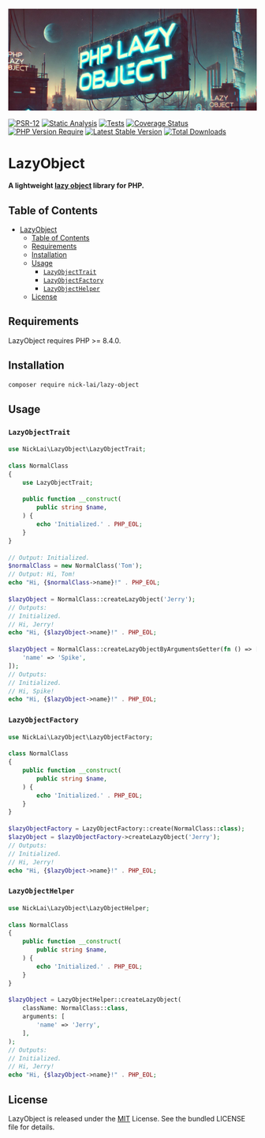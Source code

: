 [![Lazy Object](.github/assets/banner.jpg)](https://github.com/nick-lai/lazy-object)

[![PSR-12](https://github.com/nick-lai/lazy-object/actions/workflows/psr-12.yml/badge.svg)](https://github.com/nick-lai/lazy-object/actions/workflows/psr-12.yml)
[![Static Analysis](https://github.com/nick-lai/lazy-object/actions/workflows/static-analysis.yml/badge.svg)](https://github.com/nick-lai/lazy-object/actions/workflows/static-analysis.yml)
[![Tests](https://github.com/nick-lai/lazy-object/actions/workflows/tests.yml/badge.svg)](https://github.com/nick-lai/lazy-object/actions/workflows/tests.yml)
[![Coverage Status](https://coveralls.io/repos/github/nick-lai/lazy-object/badge.svg?branch=main)](https://coveralls.io/github/nick-lai/lazy-object?branch=main)
[![PHP Version Require](https://poser.pugx.org/nick-lai/lazy-object/require/php)](https://packagist.org/packages/nick-lai/lazy-object)
[![Latest Stable Version](https://poser.pugx.org/nick-lai/lazy-object/v)](https://packagist.org/packages/nick-lai/lazy-object)
[![Total Downloads](https://poser.pugx.org/nick-lai/lazy-object/downloads)](https://packagist.org/packages/nick-lai/lazy-object/stats)

# LazyObject

**A lightweight [lazy object](https://www.php.net/manual/en/language.oop5.lazy-objects.php) library for PHP.**

## Table of Contents

- [LazyObject](#lazyobject)
  - [Table of Contents](#table-of-contents)
  - [Requirements](#requirements)
  - [Installation](#installation)
  - [Usage](#usage)
    - [`LazyObjectTrait`](#lazyobjecttrait)
    - [`LazyObjectFactory`](#lazyobjectfactory)
    - [`LazyObjectHelper`](#lazyobjecthelper)
  - [License](#license)

## Requirements

LazyObject requires PHP >= 8.4.0.

## Installation

```sh
composer require nick-lai/lazy-object
```

## Usage

### `LazyObjectTrait`

```php
use NickLai\LazyObject\LazyObjectTrait;

class NormalClass
{
    use LazyObjectTrait;

    public function __construct(
        public string $name,
    ) {
        echo 'Initialized.' . PHP_EOL;
    }
}

// Output: Initialized.
$normalClass = new NormalClass('Tom');
// Output: Hi, Tom!
echo "Hi, {$normalClass->name}!" . PHP_EOL;

$lazyObject = NormalClass::createLazyObject('Jerry');
// Outputs:
// Initialized.
// Hi, Jerry!
echo "Hi, {$lazyObject->name}!" . PHP_EOL;

$lazyObject = NormalClass::createLazyObjectByArgumentsGetter(fn () => [
    'name' => 'Spike',
]);
// Outputs:
// Initialized.
// Hi, Spike!
echo "Hi, {$lazyObject->name}!" . PHP_EOL;
```

### `LazyObjectFactory`

```php
use NickLai\LazyObject\LazyObjectFactory;

class NormalClass
{
    public function __construct(
        public string $name,
    ) {
        echo 'Initialized.' . PHP_EOL;
    }
}

$lazyObjectFactory = LazyObjectFactory::create(NormalClass::class);
$lazyObject = $lazyObjectFactory->createLazyObject('Jerry');
// Outputs:
// Initialized.
// Hi, Jerry!
echo "Hi, {$lazyObject->name}!" . PHP_EOL;
```

### `LazyObjectHelper`

```php
use NickLai\LazyObject\LazyObjectHelper;

class NormalClass
{
    public function __construct(
        public string $name,
    ) {
        echo 'Initialized.' . PHP_EOL;
    }
}

$lazyObject = LazyObjectHelper::createLazyObject(
    className: NormalClass::class,
    arguments: [
        'name' => 'Jerry',
    ],
);
// Outputs:
// Initialized.
// Hi, Jerry!
echo "Hi, {$lazyObject->name}!" . PHP_EOL;
```

## License

LazyObject is released under the [MIT](LICENSE) License. See the bundled LICENSE file for details.
